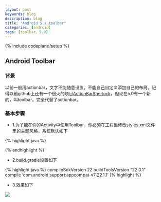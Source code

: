 ```yaml
---
layout: post
keywords: blog
description: blog
title: "Android 5.x toolbar"
categories: [android]
tags: [toolbar、5.0]
---
```

{% include codepiano/setup %}

## Android Toolbar

### 背景
以前一般用actionbar，文字不能随意设置，不能自己自定义添加自己的布局。记得以前github上还有一个很火的项目[ActionBarSherlock](https://github.com/JakeWharton/ActionBarSherlock)，但现在5.0有一个新的，叫toolbar。完全代替了actionbar。

### 基本步骤

* 1.为了能在你的Activity中使用Toolbar，你必须在工程里修改styles.xml文件里的主题风格，系统默认如下

{% highlight java %}
 <style name="AppTheme" parent="AppTheme.Base" />
    <!-- Base application theme. -->
    <style name="AppTheme.Base" parent="Theme.AppCompat.NoActionBar">
        <item name="actionBarPopupTheme">@style/ThemeOverlay.AppCompat</item>
        <item name="android:windowNoTitle">true</item>
        <item name="windowActionModeOverlay">true</item>
        <item name="actionOverflowMenuStyle">@style/OverflowMenuStyle</item>
        <!-- Customize your theme here. -->
        <!--导航栏底色-->
        <item name="colorPrimary">@color/colorPrimary</item>
        <!--状态栏底色-->
        <item name="colorPrimaryDark">@color/colorPrimaryDark</item>
        <!--导航栏上的标题颜色-->
        <item name="android:textColorPrimary">@color/textColorPrimary</item>
        <!--Activity窗口的颜色-->
        <item name="android:windowBackground">@color/windowBackground</item>
        <!--EditText 输入框中字体的颜色-->
        <item name="editTextColor">@android:color/white</item>
        <item name="tagViewStyle">@style/MyTagViewStyle</item>
    </style>
{% endhighlight %}


* 2.build.gradle设置如下

{% highlight java %}
compileSdkVersion 22
buildToolsVersion “22.0.1”
compile ‘com.android.support:appcompat-v7:22.1.1’
{% highlight %}

* 3.效果如下
<img src="/image/toolbar"/>






